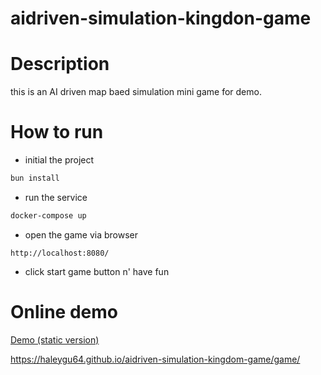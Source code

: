 # aidriven-simulation-kingdon-game

# Description

this is an AI driven map baed simulation mini game for demo.

# How to run

- initial the project
```bash
bun install
```

- run the service
```bash
docker-compose up
```
- open the game via browser

```
http://localhost:8080/
```
- click start game button n' have fun

# Online demo

[Demo (static version)]('https://haleygu64.github.io/aidriven-simulation-kingdom-game/game/')

https://haleygu64.github.io/aidriven-simulation-kingdom-game/game/
